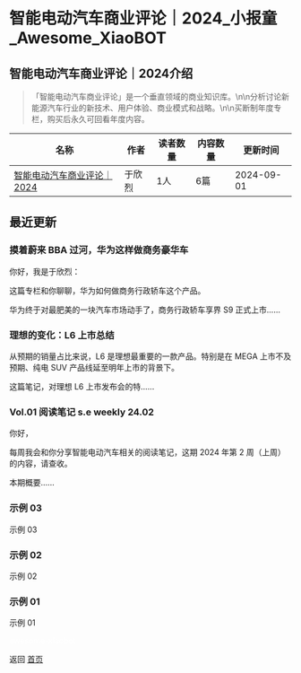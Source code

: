 # 智能电动汽车商业评论｜2024_小报童_Awesome_XiaoBOT

## 智能电动汽车商业评论｜2024介绍
> 「智能电动汽车商业评论」是一个垂直领域的商业知识库。\n\n分析讨论新能源汽车行业的新技术、用户体验、商业模式和战略。\n\n买断制年度专栏，购买后永久可回看年度内容。  
  


|名称|作者|读者数量|内容数量|更新时间|
|---|---|---|---|---|
|[智能电动汽车商业评论｜2024](https://xiaobot.net/p/SmartEV2024?refer=0b133df9-27dc-423b-8101-639049001c13)|于欣烈|1人|6篇|2024-09-01|

## 最近更新
### 摸着蔚来 BBA 过河，华为这样做商务豪华车

你好，我是于欣烈：

这篇专栏和你聊聊，华为如何做商务行政轿车这个产品。

华为终于对最肥美的一块汽车市场动手了，商务行政轿车享界 S9 正式上市......

### 理想的变化：L6 上市总结

从预期的销量占比来说，L6 是理想最重要的一款产品。特别是在 MEGA 上市不及预期、纯电 SUV 产品线延至明年上市的背景下。

这篇笔记，对理想 L6 上市发布会的特......

### Vol.01 阅读笔记 s.e weekly 24.02

你好，

每周我会和你分享智能电动汽车相关的阅读笔记，这期 2024 年第 2 周（上周）的内容，请查收。

本期概要......

### 示例 03

示例 03

### 示例 02

示例 02

### 示例 01

示例 01


<a href="https://github.com/Reno9527/awesome-xiaobot" style="color: white; text-decoration: none;">awesome-xiaobot</a>

返回 [首页](../README.md)
